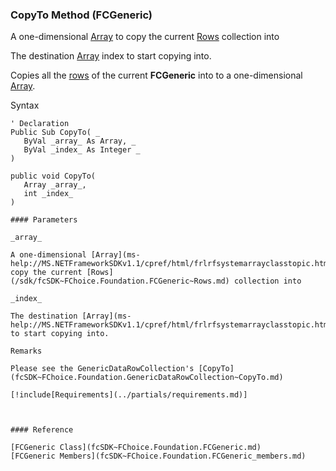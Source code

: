 ﻿### CopyTo Method (FCGeneric)

A one-dimensional [Array](ms-help://MS.NETFrameworkSDKv1.1/cpref/html/frlrfsystemarrayclasstopic.htm) to copy the current [Rows](/sdk/fcSDK~FChoice.Foundation.FCGeneric~Rows.md) collection into

The destination [Array](ms-help://MS.NETFrameworkSDKv1.1/cpref/html/frlrfsystemarrayclasstopic.htm) index to start copying into.

Copies all the [rows](/sdk/fcSDK~FChoice.Foundation.FCGeneric~Rows.md) of the current **FCGeneric** into to a one-dimensional [Array](ms-help://MS.NETFrameworkSDKv1.1/cpref/html/frlrfsystemarrayclasstopic.htm).

Syntax

```vbnet
' Declaration
Public Sub CopyTo( _
   ByVal _array_ As Array, _
   ByVal _index_ As Integer _
) 

public void CopyTo( 
   Array _array_,
   int _index_
)

#### Parameters

_array_

A one-dimensional [Array](ms-help://MS.NETFrameworkSDKv1.1/cpref/html/frlrfsystemarrayclasstopic.htm) to copy the current [Rows](/sdk/fcSDK~FChoice.Foundation.FCGeneric~Rows.md) collection into

_index_

The destination [Array](ms-help://MS.NETFrameworkSDKv1.1/cpref/html/frlrfsystemarrayclasstopic.htm) index to start copying into.

Remarks

Please see the GenericDataRowCollection's [CopyTo](fcSDK~FChoice.Foundation.GenericDataRowCollection~CopyTo.md)

[!include[Requirements](../partials/requirements.md)]



#### Reference

[FCGeneric Class](fcSDK~FChoice.Foundation.FCGeneric.md)  
[FCGeneric Members](fcSDK~FChoice.Foundation.FCGeneric_members.md)